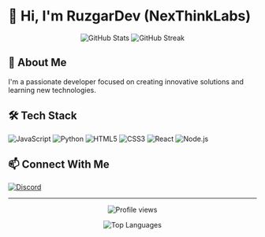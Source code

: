 # 👋 Hi, I'm RuzgarDev (NexThinkLabs)

<div align="center">
  <img src="https://github-readme-stats.vercel.app/api?username=nexthinklabs&show_icons=true&theme=tokyonight" alt="GitHub Stats">
  <img src="https://github-readme-streak-stats.herokuapp.com/?user=nexthinklabs&theme=tokyonight" alt="GitHub Streak">
</div>

## 🚀 About Me
I'm a passionate developer focused on creating innovative solutions and learning new technologies.

## 🛠️ Tech Stack
![JavaScript](https://img.shields.io/badge/-JavaScript-F7DF1E?style=flat-square&logo=javascript&logoColor=black)
![Python](https://img.shields.io/badge/-Python-3776AB?style=flat-square&logo=python&logoColor=white)
![HTML5](https://img.shields.io/badge/-HTML5-E34F26?style=flat-square&logo=html5&logoColor=white)
![CSS3](https://img.shields.io/badge/-CSS3-1572B6?style=flat-square&logo=css3)
![React](https://img.shields.io/badge/-React-61DAFB?style=flat-square&logo=react&logoColor=black)
![Node.js](https://img.shields.io/badge/-Node.js-339933?style=flat-square&logo=node.js&logoColor=white)

## 📫 Connect With Me
[![Discord](https://img.shields.io/badge/-glitchnexus-7289DA?style=flat-square&logo=discord&logoColor=white)](https://discord.com/glitchnexus)

---

<p align="center">
  <img src="https://komarev.com/ghpvc/?username=GlitchNexus&color=blueviolet&style=flat-square" alt="Profile views">
</p>

<div align="center">
  <img src="https://github-readme-stats.vercel.app/api/top-langs/?username=nexthinklabs&layout=compact&theme=tokyonight" alt="Top Languages">
</div>
